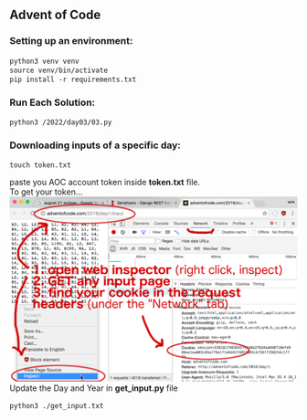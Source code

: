 ## Advent of Code


### Setting up an environment:
```
python3 venv venv
source venv/bin/activate
pip install -r requirements.txt
```

### Run Each Solution:
```
python3 /2022/day03/03.py
```

### Downloading inputs of a specific day:
```
touch token.txt
```
paste you AOC account token inside **token.txt** file.  
To get your token...
![aoc-user-token](https://github.com/YousraMashkoor/AdventOfCode/blob/master/images/aoc-token.png)  
Update the Day and Year in **get_input.py** file
```
python3 ./get_input.txt
```

